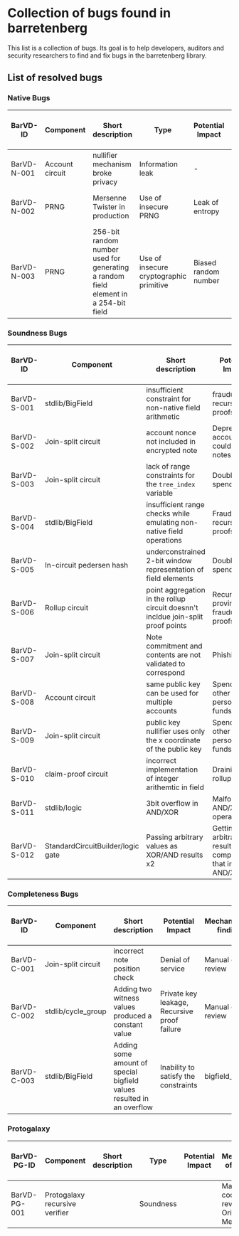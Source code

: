 # Collection of bugs found in barretenberg

This list is a collection of bugs. Its goal is to help developers, auditors and security researchers to find and fix bugs in the barretenberg library.

## List of resolved bugs

### Native Bugs

| BarVD-ID | Component | Short description | Type | Potential Impact | Mechanism of finding | Found with a tool? | Found internally (yes or no) | Found by | Link to issue | Link to fix | Link to description |
|-----------|-----------|-------------------|------|------------------|----------------------|-------------------|------------------------------|-----------|--------------|------------|---------------------|
| BarVD-N-001 | Account circuit | nullifier mechanism broke privacy | Information leak | - | Manual code review | No | Yes | | | | [Description](https://medium.com/@jaosef/54dff729a24f) |
| BarVD-N-002 | PRNG | Mersenne Twister in production | Use of insecure PRNG| Leak of entropy | Manual code review | No | No | Daira Hopwood and Sean Bowe | | | [Description](https://medium.com/aztec-protocol/vulnerabilities-found-in-aztec-2-0-9b80c8bf416c) |
| BarVD-N-003 | PRNG | 256-bit random number used for generating a random field element in a 254-bit field | Use of insecure cryptographic primitive | Biased random number | Manual code review | No | No | Daira Hopwood and Sean Bowe | | | [Description](https://medium.com/aztec-protocol/vulnerabilities-found-in-aztec-2-0-9b80c8bf416c) |


### Soundness Bugs

| BarVD-ID | Component | Short description | Potential Impact | Mechanism of finding | Found with a tool? | Found internally (yes or no) | Found by | Link to issue | Link to fix | Link to description |
|----------|-----------|-------------------|------------------|----------------------|-------------------|------------------------------|-----------|--------------|------------|---------------------|
| BarVD-S-001 | stdlib/BigField | insufficient constraint for non-native field arithmetic | fraudulent recursive proofs | Manual code review | No | Yes | | | | [Description](https://medium.com/@jaosef/54dff729a24f) |
| BarVD-S-002 | Join-split circuit | account nonce not included in encrypted note | Deprecated account could spend notes | Manual code review | No | Yes | | | | [Description](https://medium.com/@jaosef/54dff729a24f) |
| BarVD-S-003 | Join-split circuit | lack of range constraints for the `tree_index` variable | Double spending | Manual code review | No | Yes | Wedderburn | | | [Description](https://hackmd.io/@aztec-network/disclosure-of-recent-vulnerabilities) |
| BarVD-S-004 | stdlib/BigField | insufficient range checks while emulating non-native field operations | Fraudulent recursive proofs | Manual code review | No | No | Xin Gao and Onur Kilic | | | [Description](https://hackmd.io/@aztec-network/disclosure-of-recent-vulnerabilities) |
| BarVD-S-005 | In-circuit pedersen hash | underconstrained 2-bit window representation of field elements | Double spending | Manual code review | No | Yes | @arielgabizon | | | [Description](https://medium.com/aztec-protocol/vulnerabilities-found-in-aztec-2-0-9b80c8bf416c) |
| BarVD-S-006 | Rollup circuit | point aggregation in the rollup circuit doesnn't incldue join-split proof points | Recursively proving fraudulent proofs | Manual code review | No | Yes | @arielgabizon | | | [Description](https://medium.com/aztec-protocol/vulnerabilities-found-in-aztec-2-0-9b80c8bf416c) |
| BarVD-S-007 | Join-split circuit | Note commitment and contents are not validated to correspond | Phishing | Manual code review | No | Yes | @arielgabizon | | | [Description](https://medium.com/aztec-protocol/vulnerabilities-found-in-aztec-2-0-9b80c8bf416c) |
| BarVD-S-008 | Account circuit | same public key can be used for multiple accounts | Spending other person's funds | Manual code review | No | Yes | @arielgabizon | | | [Description](https://hackmd.io/@aztec-network/HJDt63w69?type=view) |
| BarVD-S-009 | Join-split circuit | public key nullifier uses only the x coordinate of the public key | Spending other person's funds | Manual code review | No | Yes | @arielgabizon | | | [Description](https://hackmd.io/@aztec-network/HJDt63w69?type=view) |
| BarVD-S-010 | claim-proof circuit | incorrect implementation of integer arithemtic in field | Draining rollup funds | Manual code review | No | No | [@lucash-dev](https://github.com/lucash-dev) | | | [Description](https://hackmd.io/@aztec-network/claim-proof-bug) |
| BarVD-S-011 | stdlib/logic | 3bit overflow in AND/XOR | Malform AND/XOR/OR operations | acir_formal_proofs | Yes | Yes | @defkit & @Sarkoxed | | https://github.com/AztecProtocol/aztec-packages/pull/11651 |  |
| BarVD-S-012 | StandardCircuitBuilder/logic gate | Passing arbitrary values as XOR/AND results x2 | Getting arbitrary result of any computation that involves AND/XOR | smt_verification | Yes | Yes | @Sarkoxed | | https://github.com/AztecProtocol/aztec-packages/pull/4530 | |


### Completeness Bugs

| BarVD-ID | Component | Short description | Potential Impact | Mechanism of finding | Found with a tool? | Found internally (yes or no) | Found by | Link to issue | Link to fix | Link to description |  Extra Information |
|-----------|-----------|-------------------|------------------|----------------------|-------------------|------------------------------|-----------|--------------|------------|---------------------|--|
| BarVD-C-001 | Join-split circuit | incorrect note position check | Denial of service | Manual code review | No | Yes | @arielgabizon | | | [Description](https://medium.com/aztec-protocol/vulnerabilities-found-in-aztec-2-0-9b80c8bf416c) |
| BarVD-C-002 | stdlib/cycle_group | Adding two witness values produced a constant value | Private key leakage, Recursive proof failure | Manual code review | No | Yes | @Sarkoxed | | https://github.com/AztecProtocol/aztec-packages/pull/12385 | [Description](https://github.com/AztecProtocol/aztec-packages/pull/12385) |
| BarVD-C-003 | stdlib/BigField | Adding some amount of special bigfield values resulted in an overflow | Inability to satisfy the constraints | bigfield_fuzzer | Yes | Yes | @Sarkoxed | | https://github.com/AztecProtocol/aztec-packages/pull/9547 | | Same thing was further rediscovered by the auditors |

### Protogalaxy
| BarVD-PG-ID | Component | Short description | Type | Potential Impact | Mechanism of finding | Found with a tool? | Found internally (yes or no) | Found by | Link to issue | Link to fix | Link to description |
|-------------|-----------|-------------------|------|------------------|----------------------|-------------------|------------------------------|-----------|--------------|------------|---------------------|
| BarVD-PG-001 | Protogalaxy recursive verifier |  | Soundness |  | Manual code review + Origin Tag Mechanism | No and Yes | Yes | @Rumata888 | https://github.com/AztecProtocol/barretenberg/issues/1381 | https://github.com/AztecProtocol/aztec-packages/pull/14004 | [Description](../descriptions/Protogalaxy%20recursive%20verifier%20transcript%20bug.md) |